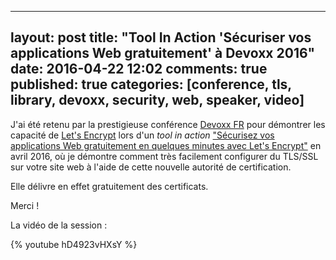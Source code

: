 
---
layout: post
title: "Tool In Action 'Sécuriser vos applications Web gratuitement' à Devoxx 2016"
date: 2016-04-22 12:02
comments: true
published: true
categories: [conference, tls, library, devoxx, security, web, speaker, video]
---

J'ai été retenu par la prestigieuse conférence [Devoxx FR](https://devoxx.fr) pour démontrer les capacité de [Let's Encrypt](https://letsencrypt.org/) lors d'un *tool in action* ["Sécurisez vos applications Web gratuitement en quelques minutes avec Let's Encrypt"](http://cfp.devoxx.fr/2016/talk/WFF-3798/Securisez_vos_applications_Web_gratuitement_en_quelques_minutes_avec_Let's_Encrypt.html) en avril 2016, où je démontre comment très facilement configurer du TLS/SSL sur votre site web à l'aide de cette nouvelle autorité de certification.

Elle délivre en effet gratuitement des certificats.

Merci !

La vidéo de la session :

{% youtube hD4923vHXsY %}
